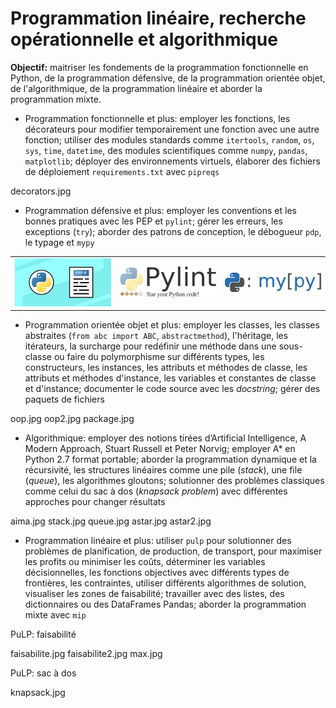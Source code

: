 # Programmation linéaire, recherche opérationnelle et algorithmique 

**Objectif:** maitriser les fondements de la programmation fonctionnelle en Python, de la programmation défensive, de la programmation orientée objet, de l'algorithmique, de la programmation linéaire et aborder la programmation mixte.

- Programmation fonctionnelle et plus: employer les fonctions, les décorateurs pour modifier temporairement une fonction avec une autre fonction; utiliser des modules standards comme `itertools`, `random`, `os`, `sys`, `time`, `datetime`, des modules scientifiques comme `numpy`, `pandas`, `matplotlib`; déployer des environnements virtuels, élaborer des fichiers de déploiement `requirements.txt` avec `pipreqs`

decorators.jpg

- Programmation défensive et plus: employer les conventions et les bonnes pratiques avec les PEP et `pylint`; gérer les erreurs, les exceptions (`try`); aborder des patrons de conception, le débogueur `pdp`, le typage et `mypy`

|   |   |   |
|:---|:---|:---|
| <img src="img/pep8.jpg" alt="" width="250"> | <img src="img/pylint.jpg" alt="" width="250">  | <img src="img/mypy.jpg" alt="" width="250">  |

- Programmation orientée objet et plus: employer les classes, les classes abstraites (`from abc import ABC`, `abstractmethod`), l'héritage, les itérateurs, la surcharge pour redéfinir une méthode dans une sous-classe ou faire du polymorphisme sur différents types, les constructeurs, les instances, les attributs et méthodes de classe, les attributs et méthodes d'instance, les variables et constantes de classe et d'instance; documenter le code source avec les *docstring*; gérer des paquets de fichiers

oop.jpg
oop2.jpg
package.jpg

- Algorithmique: employer des notions tirées d’Artificial Intelligence, A Modern Approach, Stuart Russell et Peter Norvig; employer A* en Python 2.7 format portable; aborder la programmation dynamique et la récursivité, les structures linéaires comme une pile (*stack*), une file (*queue*), les algorithmes gloutons; solutionner des problèmes classiques comme celui du sac à dos (*knapsack problem*) avec différentes approches pour changer résultats

aima.jpg
stack.jpg
queue.jpg
astar.jpg
astar2.jpg

- Programmation linéaire et plus: utiliser `pulp` pour solutionner des problèmes de planification, de production, de transport, pour maximiser les profits ou minimiser les coûts, déterminer les variables décisionnelles, les fonctions objectives avec différents types de frontières, les contraintes, utiliser différents algorithmes de solution, visualiser les zones de faisabilité; travailler avec des listes, des dictionnaires ou des DataFrames Pandas; aborder la programmation mixte avec `mip`

PuLP: faisabilité

faisabilite.jpg
faisabilite2.jpg
max.jpg

PuLP: sac à dos

knapsack.jpg
